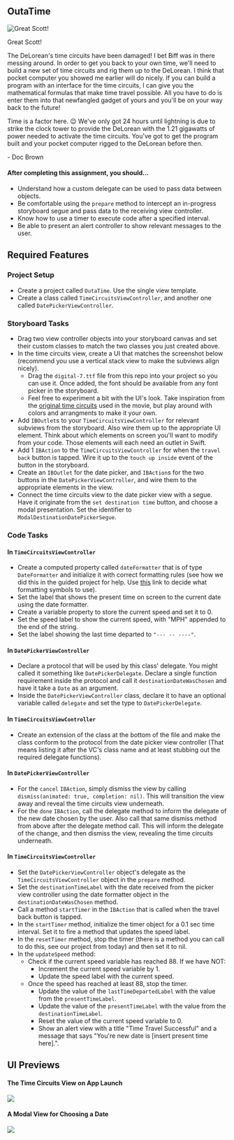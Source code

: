 ## OutaTime

![Great Scott!](http://weknowmemes.com/wp-content/uploads/2011/10/great-scott-doc-back-to-the-future-drawing.jpg)

Great Scott!

The DeLorean's time circuits have been damaged! I bet Biff was in there messing around. In order to get you back to your own time, we'll need to build a new set of time circuits and rig them up to the DeLorean. I think that pocket computer you showed me earlier will do nicely. If you can build a program with an interface for the time circuits, I can give you the mathematical formulas that make time travel possible. All you have to do is enter them into that newfangled gadget of yours and you'll be on your way back to the future!

Time is a factor here. 😉 We've only got 24 hours until lightning is due to strike the clock tower to provide the DeLorean with the 1.21 gigawatts of power needed to activate the time circuits. You've got to get the program built and your pocket computer rigged to the DeLorean before then.

\- Doc Brown

#### After completing this assignment, you should…

* Understand how a custom delegate can be used to pass data between objects.
* Be comfortable using the `prepare` method to intercept an in-progress storyboard segue and pass data to the receiving view controller.
* Know how to use a timer to execute code after a specified interval.
* Be able to present an alert controller to show relevant messages to the user.

## Required Features

### Project Setup
* Create a project called `OutaTime`. Use the single view template.
* Create a class called `TimeCircuitsViewController`, and another one called `DatePickerViewController`.

### Storyboard Tasks
* Drag two view controller objects into your storyboard canvas and set their custom classes to match the two classes you just created above.
* In the time circuits view, create a UI that matches the screenshot below (recommend you use a vertical stack view to make the subviews align nicely).
	* Drag the `digital-7.ttf` file from this repo into your project so you can use it. Once added, the font should be available from any font picker in the storyboard.
	* Feel free to experiment a bit with the UI's look. Take inspiration from the [original time circuits](http://www.int33h.com/test/tc/img/tc.jpg) used in the movie, but play around with colors and arrangments to make it your own.
* Add `IBOutlet`s to your `TimeCircuitsViewController` for relevant subviews from the storyboard. Also wire them up to the appropriate UI element. Think about which elements on screen you'll want to modify from your code. Those elements will each need an outlet in Swift.
* Add 1 `IBAction` to the `TimeCircuitsViewController` for when the `travel back` button is tapped. Wire it up to the `touch up inside` event of the button in the storyboard.
* Create an `IBOutlet` for the date picker, and `IBAction`s for the two buttons in the `DatePickerViewController`, and wire them to the appropriate elements in the view.
* Connect the time circuits view to the date picker view with a segue. Have it originate from the `set destination time` button, and choose a modal presentation. Set the identifier to `ModalDestinationDatePickerSegue`.

### Code Tasks
#### In `TimeCircuitsViewController`
* Create a computed property called `dateFormatter` that is of type `DateFormatter` and initialize it with correct formatting rules (see how we did this in the guided project for help. Use [this](http://www.unicode.org/reports/tr35/tr35-31/tr35-dates.html#Date_Format_Patterns) link to decide what formatting symbols to use).
* Set the label that shows the present time on screen to the current date using the date formatter.
* Create a variable property to store the current speed and set it to 0.
* Set the speed label to show the current speed, with "MPH" appended to the end of the string.
* Set the label showing the last time departed to `"--- -- ----"`.

#### In `DatePickerViewController`
* Declare a protocol that will be used by this class' delegate. You might called it something like `DatePickerDelegate`. Declare a single function requirement inside the protocol and call it `destinationDateWasChosen` and have it take a `Date` as an argument.
* Inside the `DatePickerViewController` class, declare it to have an optional variable called `delegate` and set the type to `DatePickerDelegate`.

#### In `TimeCircuitsViewController`
* Create an extension of the class at the bottom of the file and make the class conform to the protocol from the date picker view controller (That means listing it after the VC's class name and at least stubbing out the required delegate functions).

#### In `DatePickerViewController`
* For the `cancel` `IBAction`, simply dismiss the view by calling `dismiss(animated: true, completion: nil)`. This will transition the view away and reveal the time circuits view underneath.
* For the `done` `IBAction`, call the delegate method to inform the delegate of the new date chosen by the user. Also call that same dismiss method from above after the delegate method call. This will inform the delegate of the change, and then dismiss the view, revealing the time circuits underneath.

#### In `TimeCircuitsViewController`
* Set the `DatePickerViewController` object's delegate as the `TimeCircuitsViewController` object in the `prepare` method.
* Set the `destinationTimeLabel` with the date received from the picker view controller using the date formatter object in the `destinationDateWasChosen` method.
* Call a method `startTimer` in the `IBAction` that is called when the travel back button is tapped.
* In the `startTimer` method, initialize the timer object for a 0.1 sec time interval. Set it to fire a method that updates the speed label.
* In the `resetTimer` method, stop the timer (there is a method you can call to do this, see our project from today) and then set it to nil.
* In the `updateSpeed` method:
	* Check if the current speed variable has reached 88. If we have NOT:
		* Increment the current speed variable by 1.
		* Update the speed label with the current speed.
	* Once the speed has reached at least 88, stop the timer.
		* Update the value of the `lastTimeDepartedLabel` with the value from the `presentTimeLabel`.
		* Update the value of the `presentTimeLabel` with the value from the `destinationTimeLabel`.
		* Reset the value of the current speed variable to 0.
		* Show an alert view with a title "Time Travel Successful" and a message that says "You're new date is [insert present time here].".

## UI Previews

#### The Time Circuits View on App Launch
![](https://raw.githubusercontent.com/LambdaSchool/ios-afternoon-project-outatime/master/time-circuits.png)

#### A Modal View for Choosing a Date
![](https://raw.githubusercontent.com/LambdaSchool/ios-afternoon-project-outatime/master/date-picker-modal.png)
